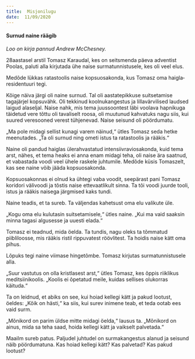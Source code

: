 ```yaml
---
title:  Misjonilugu
date:  11/09/2020
---
```


#### Surnud naine räägib

_Loo on kirja pannud Andrew McChesney._

28aastasel arstil Tomasz Karaudal, kes on seitsmenda päeva adventist Poolas, paluti alla kirjutada ühe naise surmatunnistusele, kes oli veel elus.

Medõde lükkas ratastoolis naise kopsuosakonda, kus Tomasz oma haigla­residentuuri tegi.

Kõige näiva järgi oli naine surnud. Tal oli aastatepikkuse suitsetamise tagajärjel kopsuvähk. Oli tekkinud koolnukangestus ja lillavärvilised laudsed laigud alaseljal. Naise nahk, mis tema juussoontest läbi voolava hapnikuga täidetud vere tõttu oli tavaliselt roosa, oli muutunud kahvatuks nagu siis, kui suured veresooned verest tühjenevad. Naise seisund oli pöördumatu.

„Ma pole midagi sellist kunagi varem näinud,“ ütles Tomasz seda hetke meenutades. „Ta oli surnud ning ometi istus ta ratastoolis ja rääkis.“

Naine oli pandud haiglas ülerahvastatud intensiivraviosakonda, kuid tema arst, nähes, et tema heaks ei anna enam midagi teha, oli naise ära saatnud, et vabastada voodi veel ühele raskele juhtumile. Medõde küsis Tomaszelt, kas see naine võib jääda kopsuosakonda.

Kopsuosakonnas ei olnud ka ühtegi vaba voodit, seepärast pani Tomasz koridori välivoodi ja tõstis naise ettevaatlikult sinna. Ta tõi voodi juurde tooli, istus ja rääkis naisega järgmised kaks tundi.

Naine teadis, et ta sureb. Ta väljendas kahetsust oma elu valikute üle.

„Kogu oma elu kulutasin suitsetamisele,“ ütles naine. „Kui ma vaid saaksin minna tagasi algusesse ja uuesti elada.“

Tomasz ei teadnud, mida öelda. Ta tundis, nagu oleks ta tõmmatud piibliloosse, mis rääkis ristil rippuvatest röövlitest. Ta hoidis naise kätt oma pihus.

Lõpuks tegi naine viimase hingetõmbe. Tomasz kirjutas surmatunnistusele alla.

„Suur vastutus on olla kristlasest arst,“ ütles Tomasz, kes õppis riiklikus meditsiinikoolis. „Koolis ei õpetatud meile, kuidas sellises olukorras käituda.“

Ta on leidnud, et abiks on see, kui hoiad kellegi kätt ja pakud lootust, öeldes: „Kõik on hästi,“ ka siis, kui surev inimene teab, et teda ootab ees vaid surm.

„Mõnikord on parim üldse mitte midagi öelda,“ lausus ta. „Mõnikord on ainus, mida sa teha saad, hoida kellegi kätt ja vaikselt palvetada.“

Maailm sureb patus. Paljudel juhtudel on surmakangestus alanud ja seisund näib pöördumatuna. Kas hoiad kellegi kätt? Kas palvetad? Kas pakud lootust?
